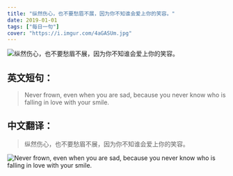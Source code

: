 ```yaml
---
title: "纵然伤心，也不要愁眉不展，因为你不知谁会爱上你的笑容。"
date: 2019-01-01
tags: ["每日一句"]
cover: "https://i.imgur.com/4aGASUm.jpg"
---
```


![纵然伤心，也不要愁眉不展，因为你不知谁会爱上你的笑容。](https://i.imgur.com/gRS0Up2.jpg)

## 英文短句：
> Never frown, even when you are sad, because you never know who is falling in love with your smile.

<!--more-->

## 中文翻译：
> 纵然伤心，也不要愁眉不展，因为你不知谁会爱上你的笑容。

![Never frown, even when you are sad, because you never know who is falling in love with your smile.](https://i.imgur.com/j9Hh3Zj.jpg)

